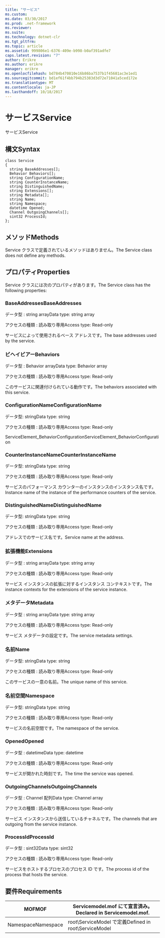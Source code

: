 ```yaml
---
title: "サービス"
ms.custom: 
ms.date: 03/30/2017
ms.prod: .net-framework
ms.reviewer: 
ms.suite: 
ms.technology: dotnet-clr
ms.tgt_pltfrm: 
ms.topic: article
ms.assetid: 999806e1-6376-409e-b998-b0af391adfe7
caps.latest.revision: "7"
author: Erikre
ms.author: erikre
manager: erikre
ms.openlocfilehash: bd784b470810e16b86ba7537b1f45681ac3e1ed1
ms.sourcegitcommit: bd1ef61f4bb794b25383d3d72e71041a5ced172e
ms.translationtype: MT
ms.contentlocale: ja-JP
ms.lasthandoff: 10/18/2017
---
```

# <a name="service"></a><span data-ttu-id="507ae-102">サービス</span><span class="sxs-lookup"><span data-stu-id="507ae-102">Service</span></span>
<span data-ttu-id="507ae-103">サービス</span><span class="sxs-lookup"><span data-stu-id="507ae-103">Service</span></span>  
  
## <a name="syntax"></a><span data-ttu-id="507ae-104">構文</span><span class="sxs-lookup"><span data-stu-id="507ae-104">Syntax</span></span>  
  
```  
class Service  
{  
  string BaseAddresses[];  
  Behavior Behaviors[];  
  string ConfigurationName;  
  string CounterInstanceName;  
  string DistinguishedName;  
  string Extensions[];  
  string Metadata[];  
  string Name;  
  string Namespace;  
  datetime Opened;  
  Channel OutgoingChannels[];  
  sint32 ProcessId;  
};  
```  
  
## <a name="methods"></a><span data-ttu-id="507ae-105">メソッド</span><span class="sxs-lookup"><span data-stu-id="507ae-105">Methods</span></span>  
 <span data-ttu-id="507ae-106">Service クラスで定義されているメソッドはありません。</span><span class="sxs-lookup"><span data-stu-id="507ae-106">The Service class does not define any methods.</span></span>  
  
## <a name="properties"></a><span data-ttu-id="507ae-107">プロパティ</span><span class="sxs-lookup"><span data-stu-id="507ae-107">Properties</span></span>  
 <span data-ttu-id="507ae-108">Service クラスには次のプロパティがあります。</span><span class="sxs-lookup"><span data-stu-id="507ae-108">The Service class has the following properties:</span></span>  
  
### <a name="baseaddresses"></a><span data-ttu-id="507ae-109">BaseAddresses</span><span class="sxs-lookup"><span data-stu-id="507ae-109">BaseAddresses</span></span>  
 <span data-ttu-id="507ae-110">データ型 : string array</span><span class="sxs-lookup"><span data-stu-id="507ae-110">Data type: string array</span></span>  
  
 <span data-ttu-id="507ae-111">アクセスの種類 : 読み取り専用</span><span class="sxs-lookup"><span data-stu-id="507ae-111">Access type: Read-only</span></span>  
  
 <span data-ttu-id="507ae-112">サービスによって使用されるベース アドレスです。</span><span class="sxs-lookup"><span data-stu-id="507ae-112">The base addresses used by the service.</span></span>  
  
### <a name="behaviors"></a><span data-ttu-id="507ae-113">ビヘイビアー</span><span class="sxs-lookup"><span data-stu-id="507ae-113">Behaviors</span></span>  
 <span data-ttu-id="507ae-114">データ型 : Behavior array</span><span class="sxs-lookup"><span data-stu-id="507ae-114">Data type: Behavior array</span></span>  
  
 <span data-ttu-id="507ae-115">アクセスの種類 : 読み取り専用</span><span class="sxs-lookup"><span data-stu-id="507ae-115">Access type: Read-only</span></span>  
  
 <span data-ttu-id="507ae-116">このサービスに関連付けられている動作です。</span><span class="sxs-lookup"><span data-stu-id="507ae-116">The behaviors associated with this service.</span></span>  
  
### <a name="configurationname"></a><span data-ttu-id="507ae-117">ConfigurationName</span><span class="sxs-lookup"><span data-stu-id="507ae-117">ConfigurationName</span></span>  
 <span data-ttu-id="507ae-118">データ型: string</span><span class="sxs-lookup"><span data-stu-id="507ae-118">Data type: string</span></span>  
  
 <span data-ttu-id="507ae-119">アクセスの種類 : 読み取り専用</span><span class="sxs-lookup"><span data-stu-id="507ae-119">Access type: Read-only</span></span>  
  
 <span data-ttu-id="507ae-120">ServiceElement_BehaviorConfiguration</span><span class="sxs-lookup"><span data-stu-id="507ae-120">ServiceElement_BehaviorConfiguration</span></span>  
  
### <a name="counterinstancename"></a><span data-ttu-id="507ae-121">CounterInstanceName</span><span class="sxs-lookup"><span data-stu-id="507ae-121">CounterInstanceName</span></span>  
 <span data-ttu-id="507ae-122">データ型: string</span><span class="sxs-lookup"><span data-stu-id="507ae-122">Data type: string</span></span>  
  
 <span data-ttu-id="507ae-123">アクセスの種類 : 読み取り専用</span><span class="sxs-lookup"><span data-stu-id="507ae-123">Access type: Read-only</span></span>  
  
 <span data-ttu-id="507ae-124">サービスのパフォーマンス カウンターのインスタンスのインスタンス名です。</span><span class="sxs-lookup"><span data-stu-id="507ae-124">Instance name of the instance of the performance counters of the service.</span></span>  
  
### <a name="distinguishedname"></a><span data-ttu-id="507ae-125">DistinguishedName</span><span class="sxs-lookup"><span data-stu-id="507ae-125">DistinguishedName</span></span>  
 <span data-ttu-id="507ae-126">データ型: string</span><span class="sxs-lookup"><span data-stu-id="507ae-126">Data type: string</span></span>  
  
 <span data-ttu-id="507ae-127">アクセスの種類 : 読み取り専用</span><span class="sxs-lookup"><span data-stu-id="507ae-127">Access type: Read-only</span></span>  
  
 <span data-ttu-id="507ae-128">アドレスでのサービス名です。</span><span class="sxs-lookup"><span data-stu-id="507ae-128">Service name at the address.</span></span>  
  
### <a name="extensions"></a><span data-ttu-id="507ae-129">拡張機能</span><span class="sxs-lookup"><span data-stu-id="507ae-129">Extensions</span></span>  
 <span data-ttu-id="507ae-130">データ型 : string array</span><span class="sxs-lookup"><span data-stu-id="507ae-130">Data type: string array</span></span>  
  
 <span data-ttu-id="507ae-131">アクセスの種類 : 読み取り専用</span><span class="sxs-lookup"><span data-stu-id="507ae-131">Access type: Read-only</span></span>  
  
 <span data-ttu-id="507ae-132">サービス インスタンスの拡張に対するインスタンス コンテキストです。</span><span class="sxs-lookup"><span data-stu-id="507ae-132">The instance contexts for the extensions of the service instance.</span></span>  
  
### <a name="metadata"></a><span data-ttu-id="507ae-133">メタデータ</span><span class="sxs-lookup"><span data-stu-id="507ae-133">Metadata</span></span>  
 <span data-ttu-id="507ae-134">データ型 : string array</span><span class="sxs-lookup"><span data-stu-id="507ae-134">Data type: string array</span></span>  
  
 <span data-ttu-id="507ae-135">アクセスの種類 : 読み取り専用</span><span class="sxs-lookup"><span data-stu-id="507ae-135">Access type: Read-only</span></span>  
  
 <span data-ttu-id="507ae-136">サービス メタデータの設定です。</span><span class="sxs-lookup"><span data-stu-id="507ae-136">The service metadata settings.</span></span>  
  
### <a name="name"></a><span data-ttu-id="507ae-137">名前</span><span class="sxs-lookup"><span data-stu-id="507ae-137">Name</span></span>  
 <span data-ttu-id="507ae-138">データ型: string</span><span class="sxs-lookup"><span data-stu-id="507ae-138">Data type: string</span></span>  
  
 <span data-ttu-id="507ae-139">アクセスの種類 : 読み取り専用</span><span class="sxs-lookup"><span data-stu-id="507ae-139">Access type: Read-only</span></span>  
  
 <span data-ttu-id="507ae-140">このサービスの一意の名前。</span><span class="sxs-lookup"><span data-stu-id="507ae-140">The unique name of this service.</span></span>  
  
### <a name="namespace"></a><span data-ttu-id="507ae-141">名前空間</span><span class="sxs-lookup"><span data-stu-id="507ae-141">Namespace</span></span>  
 <span data-ttu-id="507ae-142">データ型: string</span><span class="sxs-lookup"><span data-stu-id="507ae-142">Data type: string</span></span>  
  
 <span data-ttu-id="507ae-143">アクセスの種類 : 読み取り専用</span><span class="sxs-lookup"><span data-stu-id="507ae-143">Access type: Read-only</span></span>  
  
 <span data-ttu-id="507ae-144">サービスの名前空間です。</span><span class="sxs-lookup"><span data-stu-id="507ae-144">The namespace of the service.</span></span>  
  
### <a name="opened"></a><span data-ttu-id="507ae-145">Opened</span><span class="sxs-lookup"><span data-stu-id="507ae-145">Opened</span></span>  
 <span data-ttu-id="507ae-146">データ型 : datetime</span><span class="sxs-lookup"><span data-stu-id="507ae-146">Data type: datetime</span></span>  
  
 <span data-ttu-id="507ae-147">アクセスの種類 : 読み取り専用</span><span class="sxs-lookup"><span data-stu-id="507ae-147">Access type: Read-only</span></span>  
  
 <span data-ttu-id="507ae-148">サービスが開かれた時刻です。</span><span class="sxs-lookup"><span data-stu-id="507ae-148">The time the service was opened.</span></span>  
  
### <a name="outgoingchannels"></a><span data-ttu-id="507ae-149">OutgoingChannels</span><span class="sxs-lookup"><span data-stu-id="507ae-149">OutgoingChannels</span></span>  
 <span data-ttu-id="507ae-150">データ型 : Channel 配列</span><span class="sxs-lookup"><span data-stu-id="507ae-150">Data type: Channel array</span></span>  
  
 <span data-ttu-id="507ae-151">アクセスの種類 : 読み取り専用</span><span class="sxs-lookup"><span data-stu-id="507ae-151">Access type: Read-only</span></span>  
  
 <span data-ttu-id="507ae-152">サービス インスタンスから送信しているチャネルです。</span><span class="sxs-lookup"><span data-stu-id="507ae-152">The channels that are outgoing from the service instance.</span></span>  
  
### <a name="processid"></a><span data-ttu-id="507ae-153">ProcessId</span><span class="sxs-lookup"><span data-stu-id="507ae-153">ProcessId</span></span>  
 <span data-ttu-id="507ae-154">データ型 : sint32</span><span class="sxs-lookup"><span data-stu-id="507ae-154">Data type: sint32</span></span>  
  
 <span data-ttu-id="507ae-155">アクセスの種類 : 読み取り専用</span><span class="sxs-lookup"><span data-stu-id="507ae-155">Access type: Read-only</span></span>  
  
 <span data-ttu-id="507ae-156">サービスをホストするプロセスのプロセス ID です。</span><span class="sxs-lookup"><span data-stu-id="507ae-156">The process id of the process that hosts the service.</span></span>  
  
## <a name="requirements"></a><span data-ttu-id="507ae-157">要件</span><span class="sxs-lookup"><span data-stu-id="507ae-157">Requirements</span></span>  
  
|<span data-ttu-id="507ae-158">MOF</span><span class="sxs-lookup"><span data-stu-id="507ae-158">MOF</span></span>|<span data-ttu-id="507ae-159">Servicemodel.mof にて宣言済み。</span><span class="sxs-lookup"><span data-stu-id="507ae-159">Declared in Servicemodel.mof.</span></span>|  
|---------|-----------------------------------|  
|<span data-ttu-id="507ae-160">Namespace</span><span class="sxs-lookup"><span data-stu-id="507ae-160">Namespace</span></span>|<span data-ttu-id="507ae-161">root\ServiceModel で定義</span><span class="sxs-lookup"><span data-stu-id="507ae-161">Defined in root\ServiceModel</span></span>|
